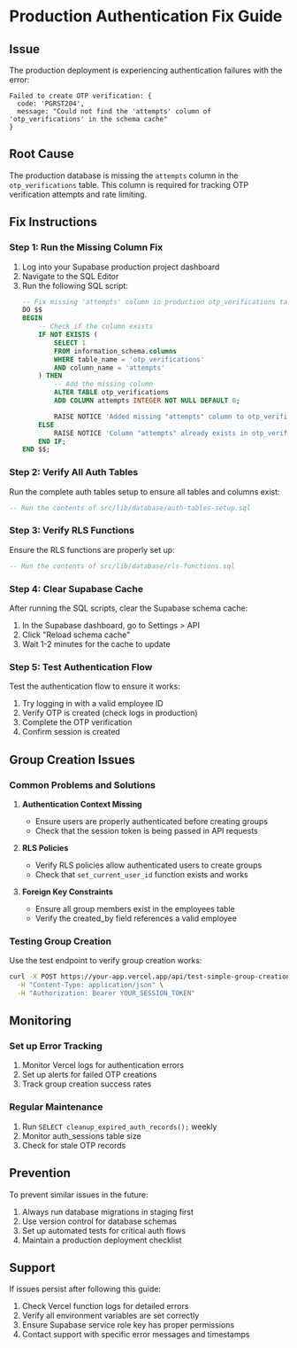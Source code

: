 # Production Authentication Fix Guide

## Issue

The production deployment is experiencing authentication failures with the error:

```
Failed to create OTP verification: {
  code: 'PGRST204',
  message: "Could not find the 'attempts' column of 'otp_verifications' in the schema cache"
}
```

## Root Cause

The production database is missing the `attempts` column in the `otp_verifications` table. This column is required for tracking OTP verification attempts and rate limiting.

## Fix Instructions

### Step 1: Run the Missing Column Fix

1. Log into your Supabase production project dashboard
2. Navigate to the SQL Editor
3. Run the following SQL script:
   ```sql
   -- Fix missing 'attempts' column in production otp_verifications table
   DO $$
   BEGIN
       -- Check if the column exists
       IF NOT EXISTS (
           SELECT 1
           FROM information_schema.columns
           WHERE table_name = 'otp_verifications'
           AND column_name = 'attempts'
       ) THEN
           -- Add the missing column
           ALTER TABLE otp_verifications
           ADD COLUMN attempts INTEGER NOT NULL DEFAULT 0;

           RAISE NOTICE 'Added missing "attempts" column to otp_verifications table';
       ELSE
           RAISE NOTICE 'Column "attempts" already exists in otp_verifications table';
       END IF;
   END $$;
   ```

### Step 2: Verify All Auth Tables

Run the complete auth tables setup to ensure all tables and columns exist:

```sql
-- Run the contents of src/lib/database/auth-tables-setup.sql
```

### Step 3: Verify RLS Functions

Ensure the RLS functions are properly set up:

```sql
-- Run the contents of src/lib/database/rls-functions.sql
```

### Step 4: Clear Supabase Cache

After running the SQL scripts, clear the Supabase schema cache:

1. In the Supabase dashboard, go to Settings > API
2. Click "Reload schema cache"
3. Wait 1-2 minutes for the cache to update

### Step 5: Test Authentication Flow

Test the authentication flow to ensure it works:

1. Try logging in with a valid employee ID
2. Verify OTP is created (check logs in production)
3. Complete the OTP verification
4. Confirm session is created

## Group Creation Issues

### Common Problems and Solutions

1. **Authentication Context Missing**

   - Ensure users are properly authenticated before creating groups
   - Check that the session token is being passed in API requests

2. **RLS Policies**

   - Verify RLS policies allow authenticated users to create groups
   - Check that `set_current_user_id` function exists and works

3. **Foreign Key Constraints**
   - Ensure all group members exist in the employees table
   - Verify the created_by field references a valid employee

### Testing Group Creation

Use the test endpoint to verify group creation works:

```bash
curl -X POST https://your-app.vercel.app/api/test-simple-group-creation \
  -H "Content-Type: application/json" \
  -H "Authorization: Bearer YOUR_SESSION_TOKEN"
```

## Monitoring

### Set up Error Tracking

1. Monitor Vercel logs for authentication errors
2. Set up alerts for failed OTP creations
3. Track group creation success rates

### Regular Maintenance

1. Run `SELECT cleanup_expired_auth_records();` weekly
2. Monitor auth_sessions table size
3. Check for stale OTP records

## Prevention

To prevent similar issues in the future:

1. Always run database migrations in staging first
2. Use version control for database schemas
3. Set up automated tests for critical auth flows
4. Maintain a production deployment checklist

## Support

If issues persist after following this guide:

1. Check Vercel function logs for detailed errors
2. Verify all environment variables are set correctly
3. Ensure Supabase service role key has proper permissions
4. Contact support with specific error messages and timestamps
